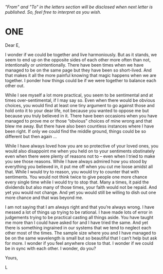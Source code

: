  ###### _"From" and "To" in the letters section will be disclosed when next letter is published. So, feel free to interpret as you wish._

# ONE

Dear E, 

I wonder if we could be together and live harmoniously. But as it stands, we seem to end up on the opposite sides of each other more often than not, intentionally or unintentionally. There have been times when we have managed to be on the same page but they have been so short-lived. And that makes it all the more painful knowing that magic happens when we are together. I ponder how things could be if we were together to balance each other out. 

While I see myself a lot more practical, you seem to be sentimental and at times over-sentimental, if I may say so. Even when there would be obvious choices, you would find at least one tiny argument to go against those and hold onto it to your dear life, not because you wanted to oppose me but because you truly believed in it. There have been occasions when you have managed to prove me or those “obvious” choices of mine wrong and that blew me away. But there have also been countless instances where I have been right. If only we could find the middle ground, things could be so different but then again … 

While I have always loved how you are so protective of your loved ones, you would also disappoint me when you held on to your sentiments obstinately even when there were plenty of reasons not to – even when I tried to make you see those reasons. While I have always admired how you stood by everything you believed in, it put me off when you cut me loose amidst all that. While I would try to reason, you would try to counter that with sentiments. You would not think twice to give people one more chance every single time while I would try to stop that. Many a times, it paid the dividends but also many of those times, your faith would not be repaid. And yet you would not change. And yet you would still be willing to dish out one more chance and that was beyond me. 

I am not saying that I am always right and that you’re always wrong. I have messed a lot of things up trying to be rational. I have made lots of error in judgements trying to be practical casting all things aside. You have taught me more than I could have asked for and I have tried the same. And yet there is something ingrained in our systems that we tend to neglect each other most of the times. The sample size where you and I have managed to be on the same wavelength is small but so beautiful that I can’t help but ask for more. I wonder if you feel anywhere close to that. I wonder if we could be in sync with each other. I wonder, do you? 

Yours, 

L 
